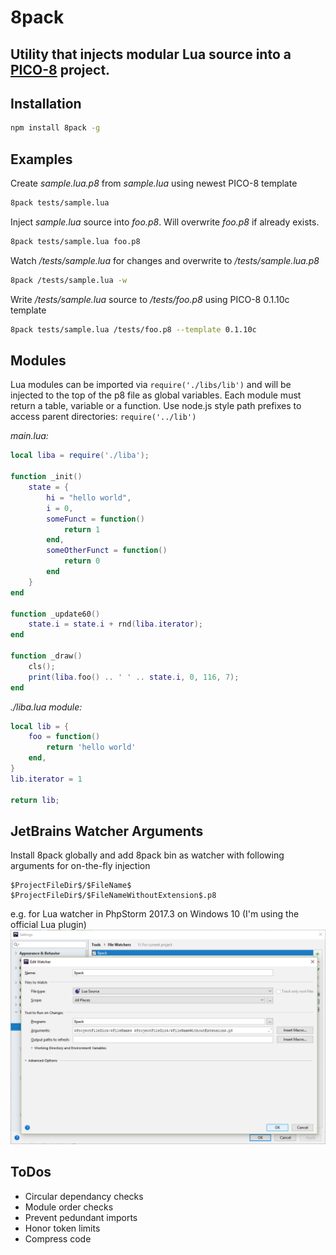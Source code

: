 8pack
====================

Utility that injects modular Lua source into a [PICO-8](https://www.lexaloffle.com/pico-8.php) project. 
---

## Installation
````bash
npm install 8pack -g
````

## Examples

Create *sample.lua.p8* from *sample.lua* using newest PICO-8 template
````bash
8pack tests/sample.lua
````

Inject *sample.lua* source into *foo.p8*. Will overwrite *foo.p8* if already exists.
````bash
8pack tests/sample.lua foo.p8  
````

Watch */tests/sample.lua* for changes and overwrite to */tests/sample.lua.p8*
````bash
8pack /tests/sample.lua -w  
````

Write */tests/sample.lua* source to */tests/foo.p8* using PICO-8 0.1.10c template 
````bash
8pack tests/sample.lua /tests/foo.p8 --template 0.1.10c
````

## Modules
Lua modules can be imported via ```require('./libs/lib')``` and will be injected to the top of the p8 file as global variables. 
Each module must return a table, variable or a function. Use node.js style path prefixes to access parent directories: ``require('../lib')``

*main.lua:*
```lua
local liba = require('./liba');

function _init()
    state = {
        hi = "hello world",
        i = 0,
        someFunct = function()
            return 1
        end,
        someOtherFunct = function()
            return 0
        end
    }
end

function _update60()
    state.i = state.i + rnd(liba.iterator);
end

function _draw()
    cls();
    print(liba.foo() .. ' ' .. state.i, 0, 116, 7);
end
```

*./liba.lua module:*
```lua
local lib = {
    foo = function()
        return 'hello world'
    end,
}
lib.iterator = 1

return lib;
```

## JetBrains Watcher Arguments
Install 8pack globally and add 8pack bin as watcher with following arguments for on-the-fly injection 
````
$ProjectFileDir$/$FileName$ $ProjectFileDir$/$FileNameWithoutExtension$.p8
````
e.g. for Lua watcher in PhpStorm 2017.3 on Windows 10 (I'm using the official Lua plugin)
![Screenshot](https://github.com/kepikoi/8pack/raw/master/screenshots/jetbrains.png)


## ToDos
* Circular dependancy checks 
* Module order checks
* Prevent pedundant imports
* Honor token limits
* Compress code